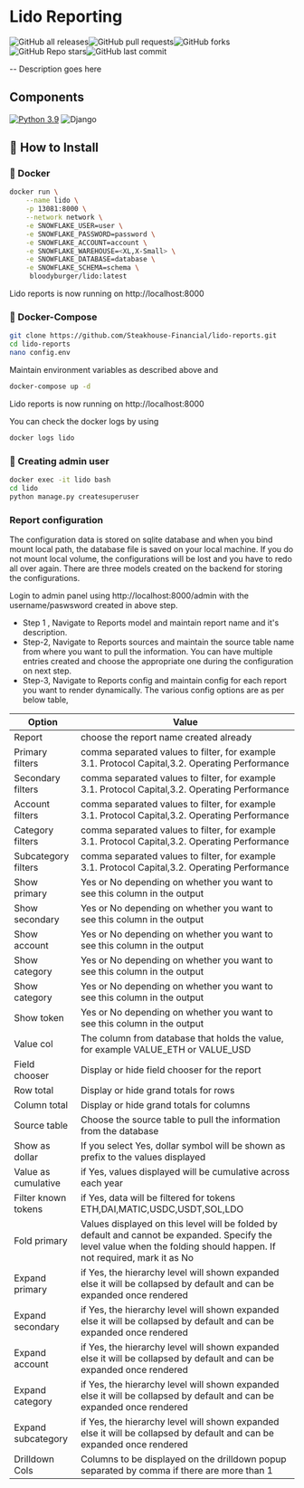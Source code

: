  # Lido Reporting
![GitHub all releases](https://img.shields.io/github/downloads/Steakhouse-Financial/lido-reports/total?style=for-the-badge)![GitHub pull requests](https://img.shields.io/github/issues-pr/Steakhouse-Financial/lido-reports?style=for-the-badge)![GitHub forks](https://img.shields.io/github/forks/Steakhouse-Financial/lido-reports?style=for-the-badge)![GitHub Repo stars](https://img.shields.io/github/stars/Steakhouse-Financial/lido-reports?style=for-the-badge)![GitHub last commit](https://img.shields.io/github/last-commit/Steakhouse-Financial/lido-reports?style=for-the-badge)

-- Description goes here

## Components
[![Python 3.9](https://img.shields.io/badge/python-3.9-blue.svg?style=for-the-badge)](https://www.python.org/downloads/release/python-360/) ![Django](https://img.shields.io/badge/django-%23092E20.svg?style=for-the-badge&logo=django&logoColor=white)

## 🔧 How to Install

### 🐳 Docker


```bash
docker run \
	--name lido \
	-p 13081:8000 \
	--network network \
	-e SNOWFLAKE_USER=user \
	-e SNOWFLAKE_PASSWORD=password \
	-e SNOWFLAKE_ACCOUNT=account \
	-e SNOWFLAKE_WAREHOUSE=<XL,X-Small> \
	-e SNOWFLAKE_DATABASE=database \
	-e SNOWFLAKE_SCHEMA=schema \
	 bloodyburger/lido:latest
```
Lido reports is now running on http://localhost:8000

### 🐳 Docker-Compose
```bash
git clone https://github.com/Steakhouse-Financial/lido-reports.git
cd lido-reports
nano config.env
```

Maintain environment variables as described above and 

```bash
docker-compose up -d
```
Lido reports is now running on http://localhost:8000

You can check the docker logs by using
```bash 
docker logs lido
```

### :bust_in_silhouette: Creating admin user
```bash
docker exec -it lido bash
cd lido
python manage.py createsuperuser
```

### Report configuration
The configuration data is stored on sqlite database and when you bind mount local path, the database file is saved on your local machine. If you do not mount local volume, the configurations will be lost and you have to redo all over again. There are three models created on the backend for storing the configurations. 

Login to admin panel using http://localhost:8000/admin with the username/paswsword created in above step.

- Step 1 , Navigate to Reports model and maintain report name and it's description.
- Step-2, Navigate to Reports sources and maintain the source table name from where you want to pull the information. You can have multiple entries created and choose the appropriate one during the configuration on next step.
- Step-3, Navigate to Reports config and maintain config for each report you want to render dynamically. The various config options are as per below table,

| Option              | Value                                                                                                                                                                   |
| ------------------- | ----------------------------------------------------------------------------------------------------------------------------------------------------------------------- |
| Report              | choose the report name created already                                                                                                                                  |
| Primary filters     | comma separated values to filter, for example 3.1. Protocol Capital,3.2. Operating Performance                                                                          |
| Secondary filters   | comma separated values to filter, for example 3.1. Protocol Capital,3.2. Operating Performance                                                                          |
| Account filters     | comma separated values to filter, for example 3.1. Protocol Capital,3.2. Operating Performance                                                                          |
| Category filters    | comma separated values to filter, for example 3.1. Protocol Capital,3.2. Operating Performance                                                                          |
| Subcategory filters | comma separated values to filter, for example 3.1. Protocol Capital,3.2. Operating Performance                                                                          |
| Show primary        | Yes or No depending on whether you want to see this column in the output                                                                                                |
| Show secondary      | Yes or No depending on whether you want to see this column in the output                                                                                                |
| Show account        | Yes or No depending on whether you want to see this column in the output                                                                                                |
| Show category       | Yes or No depending on whether you want to see this column in the output                                                                                                |
| Show category       | Yes or No depending on whether you want to see this column in the output                                                                                                |
| Show token          | Yes or No depending on whether you want to see this column in the output                                                                                                |
| Value col           | The column from database that holds the value, for example VALUE_ETH or VALUE_USD                                                                                       |
| Field chooser       | Display or hide field chooser for the report                                                                                                                            |
| Row total           | Display or hide grand totals for rows                                                                                                                                   |
| Column total        | Display or hide grand totals for columns                                                                                                                                |
| Source table        | Choose the source table to pull the information from the database                                                                                                       |
| Show as dollar      | If you select Yes, dollar symbol will be shown as prefix to the values displayed                                                                                        |
| Value as cumulative | if Yes, values displayed will be cumulative across each year                                                                                                            |
| Filter known tokens | if Yes, data will be filtered for tokens ETH,DAI,MATIC,USDC,USDT,SOL,LDO                                                                                                |
| Fold primary        | Values displayed on this level will be folded by default and cannot be expanded. Specify the level value when the folding should happen. If not required, mark it as No |
| Expand primary      | if Yes, the hierarchy level will shown expanded else it will be collapsed by default and can be expanded once rendered                                                  |
| Expand secondary    | if Yes, the hierarchy level will shown expanded else it will be collapsed by default and can be expanded once rendered                                                  |
| Expand account      | if Yes, the hierarchy level will shown expanded else it will be collapsed by default and can be expanded once rendered                                                  |
| Expand category     | if Yes, the hierarchy level will shown expanded else it will be collapsed by default and can be expanded once rendered                                                  |
| Expand subcategory  | if Yes, the hierarchy level will shown expanded else it will be collapsed by default and can be expanded once rendered                                                  |
| Drilldown Cols  | Columns to be displayed on the drilldown popup separated by comma if there are more than 1                                                  |
